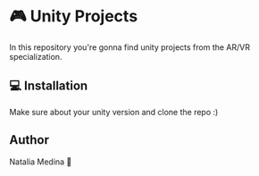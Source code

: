 # :video_game: Unity Projects
In this repository you're gonna find unity projects from the AR/VR specialization.

##  :computer: Installation

Make sure about your unity version and clone the repo :)

## Author

Natalia Medina :cherry_blossom:

